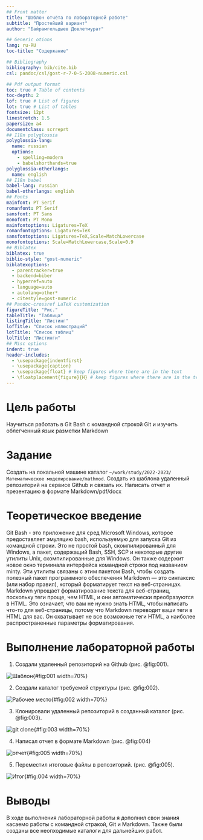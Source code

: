 ```yaml
---
## Front matter
title: "Шаблон отчёта по лабораторной работе"
subtitle: "Простейший вариант"
author: "Байрамгельдыев Довлетмурат"

## Generic otions
lang: ru-RU
toc-title: "Содержание"

## Bibliography
bibliography: bib/cite.bib
csl: pandoc/csl/gost-r-7-0-5-2008-numeric.csl

## Pdf output format
toc: true # Table of contents
toc-depth: 2
lof: true # List of figures
lot: true # List of tables
fontsize: 12pt
linestretch: 1.5
papersize: a4
documentclass: scrreprt
## I18n polyglossia
polyglossia-lang:
  name: russian
  options:
	- spelling=modern
	- babelshorthands=true
polyglossia-otherlangs:
  name: english
## I18n babel
babel-lang: russian
babel-otherlangs: english
## Fonts
mainfont: PT Serif
romanfont: PT Serif
sansfont: PT Sans
monofont: PT Mono
mainfontoptions: Ligatures=TeX
romanfontoptions: Ligatures=TeX
sansfontoptions: Ligatures=TeX,Scale=MatchLowercase
monofontoptions: Scale=MatchLowercase,Scale=0.9
## Biblatex
biblatex: true
biblio-style: "gost-numeric"
biblatexoptions:
  - parentracker=true
  - backend=biber
  - hyperref=auto
  - language=auto
  - autolang=other*
  - citestyle=gost-numeric
## Pandoc-crossref LaTeX customization
figureTitle: "Рис."
tableTitle: "Таблица"
listingTitle: "Листинг"
lofTitle: "Список иллюстраций"
lotTitle: "Список таблиц"
lolTitle: "Листинги"
## Misc options
indent: true
header-includes:
  - \usepackage{indentfirst}
  - \usepackage{caption}
  - \usepackage{float} # keep figures where there are in the text
  - \floatplacement{figure}{H} # keep figures where there are in the text
---
```


# Цель работы

Научиться работать в Git Bash с командной строкой Git и изучить облегченный язык разметки Markdown

# Задание

Создать на локальной машине каталог `~/work/study/2022-2023/Математическое моделирование/mathmod`. 
Создать из шаблона удаленный репозиторий на сервисе Github и связать их.
Написать отчет и презентацию в формате Markdown/pdf/docx

# Теоретическое введение

Git Bash - это приложение для сред Microsoft Windows, которое предоставляет эмуляцию bash, используемую для запуска Git из командной строки. Это не простой bash, скомпилированный для Windows, а пакет, содержащий Bash, SSH, SCP и некоторые другие утилиты Unix, скомпилированные для Windows. Он также содержит новое окно терминала интерфейса командной строки под названием minty. Эти утилиты связаны с этим пакетом Bash, чтобы создать полезный пакет программного обеспечения
Markdown — это синтаксис (или набор правил), который форматирует текст на веб-страницах. Markdown упрощает форматирование текста для веб-страниц, поскольку теги проще, чем HTML, и они автоматически преобразуются в HTML. Это означает, что вам не нужно знать HTML, чтобы написать что-то для веб-страницы, потому что Markdown переводит ваши теги в HTML для вас. Он охватывает не все возможные теги HTML, а наиболее распространенные параметры форматирования.

# Выполнение лабораторной работы

1. Создали удаленный репозиторий на Github (рис. @fig:001).

![Шаблон](images/101.png){#fig:001 width=70%}

2. Создали каталог требуемой структуры (рис. @fig:002).

![Рабочее место](images/102.png){#fig:002 width=70%}

3. Клонировали удаленный репозиторий в созданный каталог (рис. @fig:003).

![git clone](images/103.png){#fig:003 width=70%}

4. Написал отчет в формате Markdown (рис. @fig:004)

![отчет](images/104.png){#fig:005 width=70%}

5. Переместил итоговые файлы в репозиторий. (рис. @fig:005).

![Итог](images/105.png){#fig:004 width=70%}


# Выводы

В ходе выполнения лабораторной работы я дополнил свои знания касаемо работы с командной стракой, Git и Markdown. Также были созданы все неопходимые каталоги для дальнейших работ.

